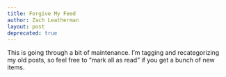 ```yaml
---
title: Forgive My Feed
author: Zach Leatherman
layout: post
deprecated: true
---
```


This is going through a bit of maintenance. I’m tagging and recategorizing my old posts, so feel free to “mark all as read” if you get a bunch of new items.
